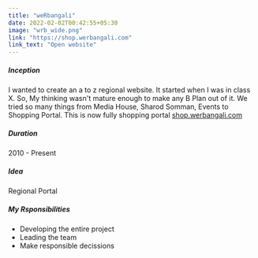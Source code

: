 ```yaml
---
title: "weRbangali"
date: 2022-02-02T00:42:55+05:30
image: "wrb_wide.png"
link: "https://shop.werbangali.com"
link_text: "Open website"
---
```



##### Inception
I wanted to create an a to z regional website. It started when I was in class X. So, My thinking wasn't mature enough to make any B Plan out of it. We tried so many things from Media House, Sharod Somman, Events to Shopping Portal. This is now fully shopping portal [shop.werbangali.com](shop.werbangali.com)

##### Duration
2010 - Present

##### Idea

Regional Portal

##### My Rsponsibilities

- Developing the entire project
- Leading the team
- Make responsible decissions
